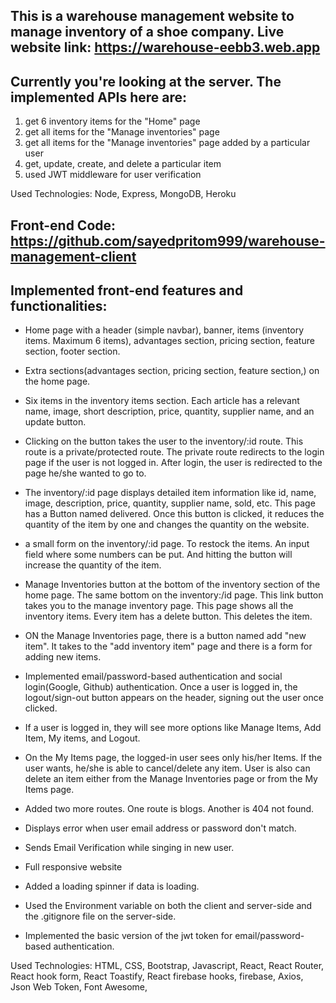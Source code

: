 ## This is a warehouse management website to manage inventory of a shoe company. Live website link: https://warehouse-eebb3.web.app


## Currently you're looking at the server. The implemented APIs here are: 
1. get 6 inventory items for the "Home" page
2. get all items for the "Manage inventories" page
3. get all items for the "Manage inventories" page added by a particular user
4. get, update, create, and delete a particular item
5. used JWT middleware for user verification

Used Technologies: Node, Express, MongoDB, Heroku

## Front-end Code: https://github.com/sayedpritom999/warehouse-management-client

## Implemented front-end features and functionalities: 

* Home page with a header (simple navbar), banner, items (inventory items. Maximum 6 items), advantages section, pricing section, feature section,  footer section.

* Extra sections(advantages section, pricing section, feature section,) on the home page.

* Six items in the inventory items section. Each article has a relevant name, image, short description, price, quantity, supplier name, and an update button.

* Clicking on the button takes the user to the inventory/:id route. This route is a private/protected route. The private route redirects to the login page if the user is not logged in. After login, the user is redirected to the page he/she wanted to go to. 

* The inventory/:id page displays detailed item information like id, name, image, description, price, quantity, supplier name, sold, etc. This page has a Button named delivered. Once this button is clicked, it reduces the quantity of the item by one and changes the quantity on the website.

* a small form on the inventory/:id page. To restock the items. An input field where some numbers can be put. And hitting the button will increase the quantity of the item.

* Manage Inventories button at the bottom of the inventory section of the home page. The same bottom on the inventory:/id page. This link button takes you to the manage inventory page. This page shows all the inventory items. Every item has a delete button. This deletes the item. 

* ON the Manage Inventories page, there is a button named add "new item". It takes to the "add inventory item" page and there is a form for adding new items.

* Implemented email/password-based authentication and social login(Google, Github) authentication. Once a user is logged in, the logout/sign-out button appears on the header, signing out the user once clicked.

* If a user is logged in, they will see more options like Manage Items, Add Item, My items, and Logout.

* On the My Items page, the logged-in user sees only his/her Items. If the user wants, he/she is able to cancel/delete any item.  User is also can delete an item either from the Manage Inventories page or from the My Items page.

* Added two more routes. One route is blogs. Another is 404 not found. 

* Displays error when user email address or password don't match.

* Sends Email Verification while singing in new user.

* Full responsive website

* Added a loading spinner if data is loading.

* Used the Environment variable on both the client and server-side and the .gitignore file on the server-side.

* Implemented the basic version of the jwt token for email/password-based authentication. 

Used Technologies: HTML, CSS, Bootstrap, Javascript, React, React Router, React hook form, React Toastify, React firebase hooks, firebase, Axios, Json Web Token, Font Awesome, 
